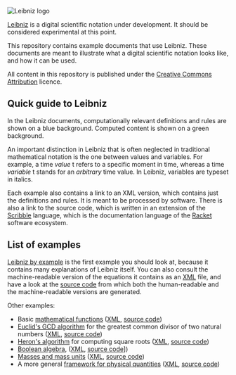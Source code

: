 ![Leibniz logo](https://github.com/khinsen/leibniz/raw/master/logo/horizontal-leibniz-logo-500-x-150-png.png)

[Leibniz](https://github.com/khinsen/leibniz) is a digital scientific notation under development. It should be considered experimental at this point.

This repository contains example documents that use Leibniz. These documents are meant to illustrate what a digital scientific notation looks like, and how it can be used.

All content in this repository is published under the [Creative Commons Attribution](https://creativecommons.org/licenses/by/4.0/) licence.

## Quick guide to Leibniz

In the Leibniz documents, computationally relevant definitions and rules are shown on a blue background. Computed content is shown on a green background.

An important distinction in Leibniz that is often neglected in traditional mathematical notation is the one between values and variables. For example, a time *value* t refers to a specific moment in time, whereas a time *variable* t stands for an *arbitrary* time value. In Leibniz, variables are typeset in italics.

Each example also contains a link to an XML version, which contains just the definitions and rules. It is meant to be processed by software. There is also a link to the source code, which is written in an extension of the [Scribble](https://docs.racket-lang.org/scribble/index.html) language, which is the documentation language of the [Racket](http://racket-lang.org/) software ecosystem.


## List of examples

 [Leibniz by example](examples/leibniz-by-example.html) is the first example you should look at, because it contains many explanations of Leibniz itself. You can also consult the machine-readable version of the equations it contains as an [XML](examples/leibniz-by-example.xml) file, and have a look at the [source code](https://github.com/khinsen/leibniz-examples/blob/master/examples/leibniz-by-example.scrbl) from which both the human-readable and the machine-readable versions are generated.

Other examples:
- Basic [mathematical functions](examples/functions.html) ([XML](examples/functions.xml), [source code](https://github.com/khinsen/leibniz-examples/blob/master/examples/functions.scrbl))
- [Euclid's GCD algorithm](examples/euclid_gcd.html) for the greatest common divisor of two natural numbers ([XML](examples/euclid_gcd.xml), [source code](https://github.com/khinsen/leibniz-examples/blob/master/examples/euclid_gcd.scrbl))
 - [Heron's algorithm](examples/heron.html) for computing square roots ([XML](examples/heron.xml), [source code](https://github.com/khinsen/leibniz-examples/blob/master/examples/heron.scrbl))
 - [Boolean algebra](examples/boolean.html), ([XML](examples/boolean.xml), [source code](https://github.com/khinsen/leibniz-examples/blob/master/examples/boolean.scrbl)])
 - [Masses and mass units](examples/masses.html) ([XML](examples/masses.xml), [source code](https://github.com/khinsen/leibniz-examples/blob/master/examples/masses.scrbl))
- A more general [framework for physical quantities](examples/quantities.html) ([XML](examples/quantities.xml), [source code](https://github.com/khinsen/leibniz-examples/blob/master/examples/quantities.scrbl))
